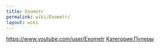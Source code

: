 ```yaml
---
title: Exometr
permalink: wiki/Exometr/
layout: wiki
---
```


<https://www.youtube.com/user/Exometr>
[Категория:Пуперы](Категория:Пуперы "wikilink")
